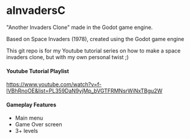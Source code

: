 # aInvadersC
"Another Invaders Clone" made in the Godot game engine.

Based on Space Invaders (1978), created using the Godot game engine

This git repo is for my Youtube tutorial series on how to make a space invaders clone, but with my own personal twist ;)

#### Youtube Tutorial Playlist
https://www.youtube.com/watch?v=f-lVBhRnoOE&list=PL359DaN9yjMp_bVGTFRMNsrWiNxTBgu2W

#### Gameplay Features
* Main menu
* Game Over screen
* 3+ levels
